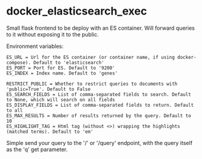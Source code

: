 # docker_elasticsearch_exec

Small flask frontend to be deploy with an ES container.
Will forward queries to it without exposing it to the public.

Environment variables:

```
ES_URL = Url for the ES container (or container name, if using docker-compose). Default to 'elasticsearch'
ES_PORT = Port for ES. Default to '9200'
ES_INDEX = Index name. Default to 'genes'

RESTRICT_PUBLIC = Whether to restrict queries to documents with 'public=True'. Default to False
ES_SEARCH_FIELDS = List of comma-separated fields to search. Default to None, which will search on all fields
ES_DISPLAY_FIELDS = List of comma-separated fields to return. Default to all
ES_MAX_RESULTS = Number of results returned by the query. Default to 10
ES_HIGHLIGHT_TAG = Html tag (without <>) wrapping the highlights (matched terms). Default to 'em'
```

Simple send your query to the '/' or '/query' endpoint, with the query itself as the 'q' get parameter.
